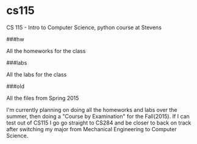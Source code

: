 # cs115
CS 115 - Intro to Computer Science, python course at Stevens

###hw

All the homeworks for the class

###labs

All the labs for the class

###old

All the files from Spring 2015

I'm currently planning on doing all the homeworks and labs over the summer, then doing a "Course by Examination" for the Fall(2015). If I can test out of CS115 I go go straight to CS284 and be closer to back on track after switching my major from Mechanical Engineering to Computer Science.
